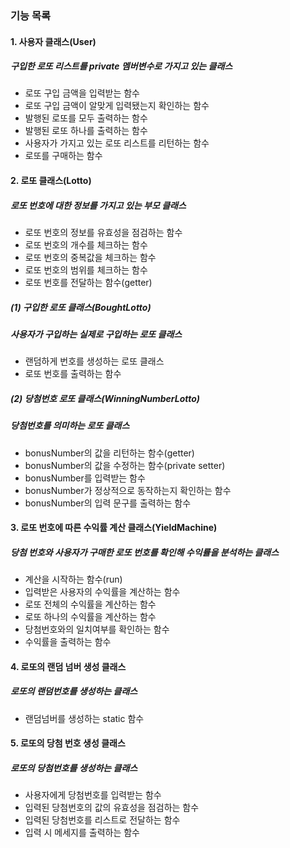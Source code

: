 ### 기능 목록
#### 1. 사용자 클래스(User)
##### 구입한 로또 리스트를 private 멤버변수로 가지고 있는 클래스

- 로또 구입 금액을 입력받는 함수
- 로또 구입 금액이 알맞게 입력됐는지 확인하는 함수
- 발행된 로또를 모두 출력하는 함수
- 발행된 로또 하나를 출력하는 함수
- 사용자가 가지고 있는 로또 리스트를 리턴하는 함수
- 로또를 구매하는 함수

#### 2. 로또 클래스(Lotto)
##### 로또 번호에 대한 정보를 가지고 있는 부모 클래스
- 로또 번호의 정보를 유효성을 점검하는 함수
- 로또 번호의 개수를 체크하는 함수
- 로또 번호의 중복값을 체크하는 함수
- 로또 번호의 범위를 체크하는 함수
- 로또 번호를 전달하는 함수(getter)

##### (1) 구입한 로또 클래스(BoughtLotto)
##### 사용자가 구입하는 실제로 구입하는 로또 클래스
- 랜덤하게 번호를 생성하는 로또 클래스
- 로또 번호를 출력하는 함수


##### (2) 당첨번호 로또 클래스(WinningNumberLotto)
##### 당첨번호를 의미하는 로또 클래스
- bonusNumber의 값을 리턴하는 함수(getter)
- bonusNumber의 값을 수정하는 함수(private setter)
- bonusNumber를 입력받는 함수
- bonusNumber가 정상적으로 동작하는지 확인하는 함수
- bonusNumber의 입력 문구를 출력하는 함수

#### 3. 로또 번호에 따른 수익률 계산 클래스(YieldMachine)
##### 당첨 번호와 사용자가 구매한 로또 번호를 확인해 수익률을 분석하는 클래스
- 계산을 시작하는 함수(run)
- 입력받은 사용자의 수익률을 계산하는 함수
- 로또 전체의 수익률을 계산하는 함수
- 로또 하나의 수익률을 계산하는 함수
- 당첨번호와의 일치여부를 확인하는 함수
- 수익률을 출력하는 함수

#### 4. 로또의 랜덤 넘버 생성 클래스
##### 로또의 랜덤번호를 생성하는 클래스
- 랜덤넘버를 생성하는 static 함수

#### 5. 로또의 당첨 번호 생성 클래스
##### 로또의 당첨번호를 생성하는 클래스
- 사용자에게 당첨번호를 입력받는 함수
- 입력된 당첨번호의 값의 유효성을 점검하는 함수
- 입력된 당첨번호를 리스트로 전달하는 함수
- 입력 시 메세지를 출력하는 함수